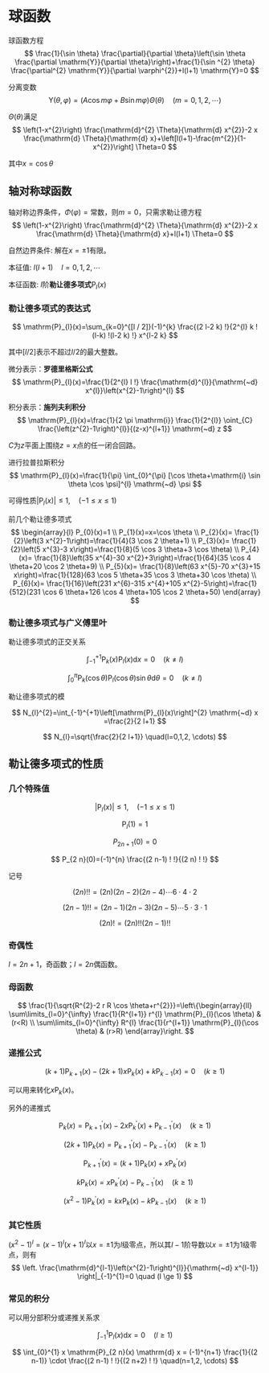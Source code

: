 # 球函数

球函数方程
$$
\frac{1}{\sin \theta} \frac{\partial}{\partial \theta}\left(\sin \theta \frac{\partial \mathrm{Y}}{\partial \theta}\right)+\frac{1}{\sin ^{2} \theta} \frac{\partial^{2} \mathrm{Y}}{\partial \varphi^{2}}+l(l+1) \mathrm{Y}=0
$$

分离变数
$$
\mathrm{Y}(\theta, \varphi)=(A \cos m \varphi+B \sin m \varphi) \Theta(\theta) \quad (m=0,1,2,\cdots)
$$

$\Theta(\theta)$满足
$$
\left(1-x^{2}\right) \frac{\mathrm{d}^{2} \Theta}{\mathrm{d} x^{2}}-2 x \frac{\mathrm{d} \Theta}{\mathrm{d} x}+\left[l(l+1)-\frac{m^{2}}{1-x^{2}}\right] \Theta=0
$$

其中$x=\cos \theta$

## 轴对称球函数

轴对称边界条件，$\Phi(\varphi)= \text{常数}$，则$m=0$，只需求勒让德方程
$$
\left(1-x^{2}\right) \frac{\mathrm{d}^{2} \Theta}{\mathrm{d} x^{2}}-2 x \frac{\mathrm{d} \Theta}{\mathrm{d} x}+l(l+1) \Theta=0
$$

自然边界条件: 解在$x=\pm 1$有限。

本征值: $l(l+1) \quad l=0,1,2,\cdots$

本征函数: $l$阶**勒让德多项式**$\mathrm{P}_{l}(x)$

### 勒让德多项式的表达式

$$
\mathrm{P}_{l}(x)=\sum_{k=0}^{[l / 2]}(-1)^{k} \frac{(2 l-2 k) !}{2^{l} k !(l-k) !(l-2 k) !} x^{l-2 k}
$$

其中$[l / 2]$表示不超过$l/2$的最大整数。

微分表示：**罗德里格斯公式**
$$
\mathrm{P}_{l}(x)=\frac{1}{2^{l} l !} \frac{\mathrm{d}^{l}}{\mathrm{~d} x^{l}}\left(x^{2}-1\right)^{l}
$$

积分表示：**施列夫利积分**
$$
\mathrm{P}_{l}(x)=\frac{1}{2 \pi \mathrm{i}} \frac{1}{2^{l}} \oint_{C} \frac{\left(z^{2}-1\right)^{l}}{(z-x)^{l+1}} \mathrm{~d} z
$$

$C$为$z$平面上围绕$z=x$点的任一闭合回路。

进行拉普拉斯积分
$$
\mathrm{P}_{l}(x)=\frac{1}{\pi} \int_{0}^{\pi} [\cos \theta+\mathrm{i} \sin \theta \cos \psi]^{l} \mathrm{~d} \psi
$$

可得性质$\left|\mathrm{P}_{l}(x)\right| \leqslant 1, \quad(-1 \leqslant x \leqslant 1)$


前几个勒让德多项式
$$
\begin{array}{l} 
P_{0}(x)=1 \\
P_{1}(x)=x=\cos \theta \\
P_{2}(x)= \frac{1}{2}\left(3 x^{2}-1\right)=\frac{1}{4}(3 \cos 2 \theta+1) \\
P_{3}(x)= \frac{1}{2}\left(5 x^{3}-3 x\right)=\frac{1}{8}(5 \cos 3 \theta+3 \cos \theta) \\
P_{4}(x)= \frac{1}{8}\left(35 x^{4}-30 x^{2}+3\right)=\frac{1}{64}(35 \cos 4 \theta+20 \cos 2 \theta+9) \\
P_{5}(x)= \frac{1}{8}\left(63 x^{5}-70 x^{3}+15 x\right)=\frac{1}{128}(63 \cos 5 \theta+35 \cos 3 \theta+30 \cos \theta) \\
P_{6}(x)= \frac{1}{16}\left(231 x^{6}-315 x^{4}+105 x^{2}-5\right)=\frac{1}{512}(231 \cos 6 \theta+126 \cos 4 \theta+105 \cos 2 \theta+50)
\end{array}
$$

### 勒让德多项式与广义傅里叶


勒让德多项式的正交关系

$$
\int_{-1}^{+1} \mathrm{P}_{k}(x) \mathrm{P}_{l}(x) \mathrm{d} x=0 \quad(k \neq l)
$$

$$
\int_{0}^{\pi} \mathrm{P}_{k}(\cos \theta) \mathrm{P}_{l}(\cos \theta) \sin \theta \mathrm{d} \theta=0 \quad(k \neq l)
$$

勒让德多项式的模

$$
N_{l}^{2}=\int_{-1}^{+1}\left[\mathrm{P}_{l}(x)\right]^{2} \mathrm{~d} x =\frac{2}{2 l+1}
$$

$$
N_{l}=\sqrt{\frac{2}{2 l+1}} \quad(l=0,1,2, \cdots)
$$

## 勒让德多项式的性质

### 几个特殊值

$$
\left|\mathrm{P}_{l}(x)\right| \leqslant 1, \quad(-1 \leqslant x \leqslant 1)
$$

$$
\mathrm{P}_{l}(1)=1
$$

$$
P_{2 n+1}(0)=0
$$

$$
P_{2 n}(0)=(-1)^{n} \frac{(2 n-1) ! !}{(2 n) ! !}
$$

记号

$$
(2 n) ! !=(2 n)(2 n-2)(2 n-4) \cdots 6 \cdot 4 \cdot 2
$$

$$
(2 n-1) ! !=(2 n-1)(2 n-3)(2 n-5) \cdots 5 \cdot 3 \cdot 1
$$

$$
(2 n) !=(2 n) ! !(2 n-1) ! !
$$

### 奇偶性

$l=2n+1$，奇函数；$l=2n$偶函数。

### 母函数

$$
\frac{1}{\sqrt{R^{2}-2 r R \cos \theta+r^{2}}}=\left\{\begin{array}{ll}
\sum\limits_{l=0}^{\infty} \frac{1}{R^{l+1}} r^{l} \mathrm{P}_{l}(\cos \theta) & (r<R) \\
\sum\limits_{l=0}^{\infty} R^{l} \frac{1}{r^{l+1}} \mathrm{P}_{l}(\cos \theta) & (r>R)
\end{array}\right.
$$

### 递推公式

$$
(k+1) \mathrm{P}_{k+1}(x)-(2 k+1) x \mathrm{P}_{k}(x)+k \mathrm{P}_{k-1}(x)=0 \quad (k \ge 1)
$$

可以用来转化$x \mathrm{P}_{k}(x)$。

另外的递推式

$$
\mathrm{P}_{k}(x)=\mathrm{P}_{k+1}^{\prime}(x)-2 x \mathrm{P}_{k}^{\prime}(x)+\mathrm{P}_{k-1}^{\prime}(x) \quad(k \geqslant 1)
$$

$$
(2 k+1) \mathrm{P}_{k}(x)=\mathrm{P}_{k+1}^{\prime}(x)-\mathrm{P}_{k-1}^{\prime}(x) \quad(k \geqslant 1)
$$

$$
\mathrm{P}_{k+1}^{\prime}(x)=(k+1) \mathrm{P}_{k}(x)+x \mathrm{P}_{k}^{\prime}(x)
$$

$$
k \mathrm{P}_{k}(x)=x \mathrm{P}_{k}^{\prime}(x)-\mathrm{P}_{k-1}^{\prime}(x) \quad(k \geqslant 1)
$$

$$
\left(x^{2}-1\right) \mathrm{P}_{k}^{\prime}(x)=k x \mathrm{P}_{k}(x)-k \mathrm{P}_{k-1}(x) \quad(k \geqslant 1)
$$

### 其它性质

$\left(x^{2}-1\right)^{l}=(x-1)^{l}(x+1)^{l}$以$x=\pm 1$为$l$级零点，所以其$l-1$阶导数以$x=\pm 1$为$1$级零点，则有
$$
\left. \frac{\mathrm{d}^{l-1}\left(x^{2}-1\right)^{l}}{\mathrm{~d} x^{l-1}} \right|_{-1}^{1}=0 \quad (l \ge 1)
$$

### 常见的积分

可以用分部积分或递推关系求

$$
\int_{-1}^{1} \mathrm{P}_{l}(x) \mathrm{d} x=0 \quad (l \geq 1)
$$


$$
\int_{0}^{1} x \mathrm{P}_{2 n}(x) \mathrm{d} x = (-1)^{n+1} \frac{1}{(2 n-1)} \cdot \frac{(2 n-1) ! !}{(2 n+2) ! !} \quad(n=1,2, \cdots)
$$


<!-- $$
\int_{0}^{2 \pi} P_{2 m}(\cos \theta) \mathrm{d} \theta=2 \pi\left[\left(\begin{array}{c}
2 m \\
m
\end{array}\right) 2^{-2 m}\right]^{2}
$$ -->

